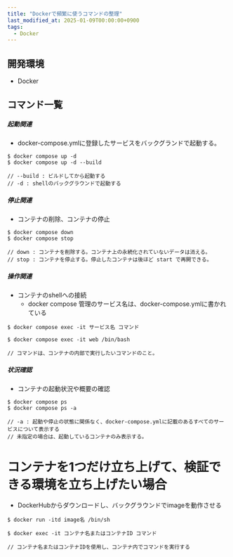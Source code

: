 ```yaml
---
title: "Dockerで頻繁に使うコマンドの整理"
last_modified_at: 2025-01-09T00:00:00+0900
tags:
  - Docker
---
```


## 開発環境
- Docker

## コマンド一覧
##### 起動関連
- docker-compose.ymlに登録したサービスをバックグランドで起動する。
```
$ docker compose up -d
$ docker compose up -d --build

// --build : ビルドしてから起動する
// -d : shellのバックグラウンドで起動する
```
##### 停止関連
- コンテナの削除、コンテナの停止
```
$ docker compose down
$ docker compose stop

// down : コンテナを削除する。コンテナ上の永続化されていないデータは消える。
// stop : コンテナを停止する。停止したコンテナは後ほど start で再開できる。
```

##### 操作関連
- コンテナのshellへの接続
  - docker compose 管理のサービス名は、docker-compose.ymlに書かれている

```
$ docker compose exec -it サービス名 コマンド

$ docker compose exec -it web /bin/bash

// コマンドは、コンテナの内部で実行したいコマンドのこと。
```

##### 状況確認
- コンテナの起動状況や概要の確認
```
$ docker compose ps
$ docker compose ps -a

// -a : 起動や停止の状態に関係なく、docker-compose.ymlに記載のあるすべてのサービスについて表示する
// 未指定の場合は、起動しているコンテナのみ表示する。
```

# コンテナを1つだけ立ち上げて、検証できる環境を立ち上げたい場合
- DockerHubからダウンロードし、バックグラウンドでimageを動作させる
```
$ docker run -itd image名 /bin/sh

$ docker exec -it コンテナ名またはコンテナID コマンド

// コンテナ名またはコンテナIDを使用し、コンテナ内でコマンドを実行する
```
